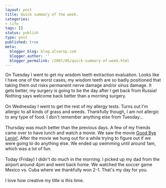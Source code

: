 ```yaml
---
layout: post
title: Quick summary of the week.
categories:
- life
tags: []
status: publish
type: post
published: true
meta:
  blogger_blog: blog.alvarop.com
  blogger_author: ''
  blogger_permalink: /2007/06/quick-summary-of-week.html
---
```

On Tuesday I went to get my wisdom teeth extraction evaluation. Looks like I have one of the worst cases, my wisdom teeth are so badly positioned that taking them out risks permanent nerve damage and/or sinus damage. It gets better, my surgery is going to be the day after I get back from Russia! Nothing says welcome back better than a morning surgery.<br /><br />On Wednesday I went to get the rest of my allergy tests. Turns out I'm allergic to all kinds of grass and weeds. Thankfully though, I am not allergic to any type of food. I don't remember anything else from Tuesday...<br /><br />Thursday was much better than the previous days. A few of my friends came over to have lunch and watch a movie. We saw the movie <a href="http://www.imdb.com/title/tt0301357/">Good Bye Lenin!</a>. After the movie we hung out for a while trying to figure out if we were going to do anything else. We ended up swimming until around 1am, which was a lot of fun.<br /><br />Today (Friday) I didn't do much in the morning. I picked up my dad from the airport around 4pm and went back home. We watched the soccer game Mexico vs. Cuba where we thankfully won 2-1. That's my day for you.<br /><br />I love how creative my title is this time.

